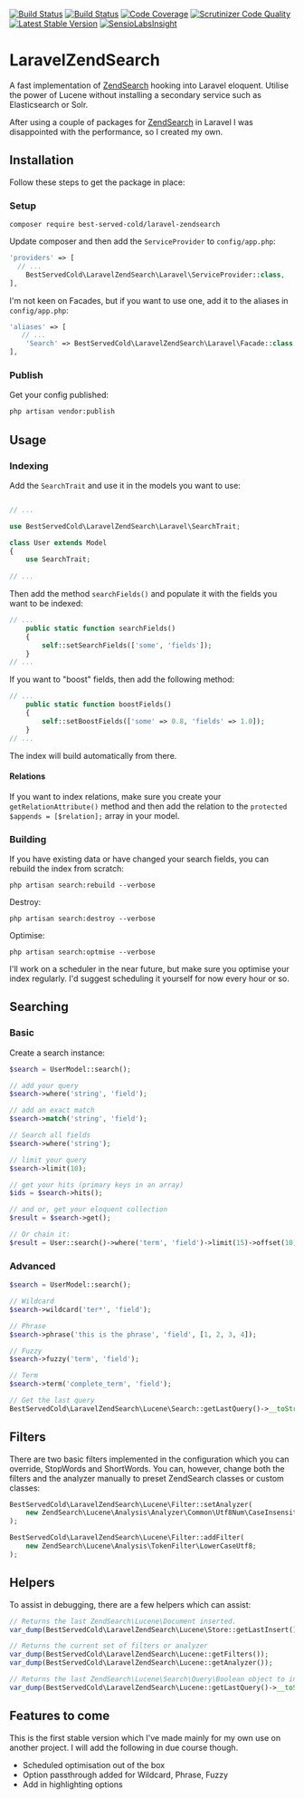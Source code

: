 [![Build Status](https://travis-ci.org/nark3d/LaravelZendSearch.svg?branch=master)](https://travis-ci.org/nark3d/LaravelZendSearch)
[![Build Status](https://scrutinizer-ci.com/g/nark3d/LaravelZendSearch/badges/build.png?b=master)](https://scrutinizer-ci.com/g/nark3d/LaravelZendSearch/build-status/master)
[![Code Coverage](https://scrutinizer-ci.com/g/nark3d/LaravelZendSearch/badges/coverage.png?b=master)](https://scrutinizer-ci.com/g/nark3d/LaravelZendSearch/?branch=master)
[![Scrutinizer Code Quality](https://scrutinizer-ci.com/g/nark3d/LaravelZendSearch/badges/quality-score.png?b=master)](https://scrutinizer-ci.com/g/nark3d/LaravelZendSearch/?branch=master)
[![Latest Stable Version](https://img.shields.io/packagist/v/best-served-cold/laravel-zendsearch.svg)](https://packagist.org/packages/best-served-cold/laravel-zendsearch)
[![SensioLabsInsight](https://insight.sensiolabs.com/projects/d042f6a1-0877-441c-92b7-bb5fe51d6466/mini.png)](https://insight.sensiolabs.com/projects/d042f6a1-0877-441c-92b7-bb5fe51d6466)

# LaravelZendSearch
A fast implementation of [ZendSearch](http://zf2.readthedocs.io/en/latest/tutorials/lucene.intro.html) hooking into Laravel eloquent.  Utilise the power of Lucene without installing a secondary service such as Elasticsearch or Solr. 

After using a couple of packages for [ZendSearch](http://zf2.readthedocs.io/en/latest/tutorials/lucene.intro.html) in Laravel I was disappointed with the performance, so I created my own. 
## Installation

Follow these steps to get the package in place:

### Setup

```shell
composer require best-served-cold/laravel-zendsearch
```

Update composer and then add the `ServiceProvider` to `config/app.php`:

```php
'providers' => [
  // ...
	BestServedCold\LaravelZendSearch\Laravel\ServiceProvider::class,
],
```

I'm not keen on Facades, but if you want to use one, add it to the aliases in `config/app.php`:

```php
'aliases' => [
   // ...
	'Search' => BestServedCold\LaravelZendSearch\Laravel\Facade::class,
],
```

### Publish

Get your config published:

```bash
php artisan vendor:publish
```

## Usage

### Indexing

Add the ```SearchTrait``` and use it in the models you want to use:

```php

// ...

use BestServedCold\LaravelZendSearch\Laravel\SearchTrait;

class User extends Model
{
    use SearchTrait;
    
// ...
```

Then add the method ```searchFields()``` and populate it with the fields you want to be indexed:

```php
// ...
    public static function searchFields()
    {
        self::setSearchFields(['some', 'fields']);
    }
// ...
```

If you want to "boost" fields, then add the following method:

```php
// ...
    public static function boostFields()
    {
        self::setBoostFields(['some' => 0.8, 'fields' => 1.0]);
    }
// ...
```

The index will build automatically from there.

#### Relations

If you want to index relations, make sure you create your ```getRelationAttribute()``` method and then add the relation to the ```protected $appends = [$relation];``` array in your model.

### Building

If you have existing data or have changed your search fields, you can rebuild the index from scratch:

```shell
php artisan search:rebuild --verbose
```

Destroy:
```shell
php artisan search:destroy --verbose
```

Optimise:
```shell
php artisan search:optmise --verbose
```

I'll work on a scheduler in the near future, but make sure you optimise your index regularly.  I'd suggest scheduling it yourself for now every hour or so.

## Searching

### Basic

Create a search instance:
```php
$search = UserModel::search();

// add your query
$search->where('string', 'field');

// add an exact match
$search->match('string', 'field');

// Search all fields
$search->where('string');

// limit your query
$search->limit(10);

// get your hits (primary keys in an array)
$ids = $search->hits();

// and or, get your eloquent collection
$result = $search->get();

// Or chain it:
$result = User::search()->where('term', 'field')->limit(15)->offset(10)->get();
```

### Advanced

```php
$search = UserModel::search();

// Wildcard
$search->wildcard('ter*', 'field');

// Phrase
$search->phrase('this is the phrase', 'field', [1, 2, 3, 4]);

// Fuzzy
$search->fuzzy('term', 'field');

// Term
$search->term('complete_term', 'field');

// Get the last query
BestServedCold\LaravelZendSearch\Lucene\Search::getLastQuery()->__toString();
```

## Filters

There are two basic filters implemented in the configuration which you can override, StopWords and ShortWords.  You can, however, change both the filters and the analyzer manually to preset ZendSearch classes or custom classes:

```php
BestServedCold\LaravelZendSearch\Lucene\Filter::setAnalyzer(
    new ZendSearch\Lucene\Analysis\Analyzer\Common\Utf8Num\CaseInsensitive;
);

BestServedCold\LaravelZendSearch\Lucene\Filter::addFilter(
    new ZendSearch\Lucene\Analysis\TokenFilter\LowerCaseUtf8;
);
```

## Helpers

To assist in debugging, there are a few helpers which can assist:

```php
// Returns the last ZendSearch\Lucene\Document inserted.
var_dump(BestServedCold\LaravelZendSearch\Lucene\Store::getLastInsert());

// Returns the current set of filters or analyzer
var_dump(BestServedCold\LaravelZendSearch\Lucene::getFilters());
var_dump(BestServedCold\LaravelZendSearch\Lucene::getAnalyzer());

// Returns the last ZendSearch\Lucene\Search\Query\Boolean object to interrogate.
var_dump(BestServedCold\LaravelZendSearch\Lucene::getLastQuery()->__toString());
```

## Features to come

This is the first stable version which I've made mainly for my own use on another project.  I will add the following in due course though.

* Scheduled optimisation out of the box
* Option passthrough added for Wildcard, Phrase, Fuzzy
* Add in highlighting options
